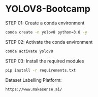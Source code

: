 # YOLOV8-Bootcamp

STEP 01: Create a conda environment

```bash
conda create -n yolov8 python=3.8 -y
```

STEP 02: Activate the conda environment

```bash
conda activate yolov8
```

STEP 03: Install the required modules

```bash
pip install -r requirements.txt
```

Dataset Labelling Platform:

```bash
https://www.makesense.ai/
```
